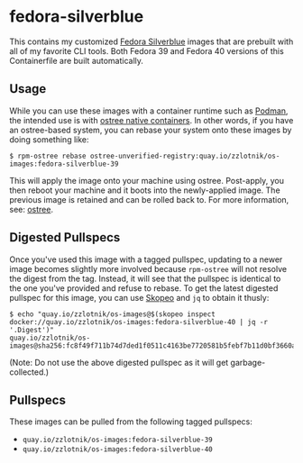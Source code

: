 # fedora-silverblue

This contains my customized [Fedora
Silverblue](https://fedoraproject.org/atomic-desktops/silverblue/) images that
are prebuilt with all of my favorite CLI tools. Both Fedora 39 and Fedora 40
versions of this Containerfile are built automatically.

## Usage

While you can use these images with a container runtime such as
[Podman](https://podman.io), the intended use is with [ostree native
containers](https://coreos.github.io/rpm-ostree/container/). In other words, if
you have an ostree-based system, you can rebase your system onto these images
by doing something like:

```console
$ rpm-ostree rebase ostree-unverified-registry:quay.io/zzlotnik/os-images:fedora-silverblue-39
```

This will apply the image onto your machine using ostree. Post-apply, you then
reboot your machine and it boots into the newly-applied image. The previous
image is retained and can be rolled back to. For more information, see:
[ostree](https://github.com/ostreedev/ostree). 

## Digested Pullspecs

Once you've used this image with a tagged pullspec, updating to a newer image
becomes slightly more involved because `rpm-ostree` will not resolve the digest
from the tag. Instead, it will see that the pullspec is identical to the one
you've provided and refuse to rebase. To get the latest digested pullspec for
this image, you can use [Skopeo](https://github.com/containers/skopeo) and `jq`
to obtain it thusly:

```console
$ echo "quay.io/zzlotnik/os-images@$(skopeo inspect docker://quay.io/zzlotnik/os-images:fedora-silverblue-40 | jq -r '.Digest')"
quay.io/zzlotnik/os-images@sha256:fc8f49f711b74d7ded1f0511c4163be7720581b5febf7b11d0bf3660aaa22ceb
```

(Note: Do not use the above digested pullspec as it will get garbage-collected.)

## Pullspecs

These images can be pulled from the following tagged pullspecs:
- `quay.io/zzlotnik/os-images:fedora-silverblue-39`
- `quay.io/zzlotnik/os-images:fedora-silverblue-40`
